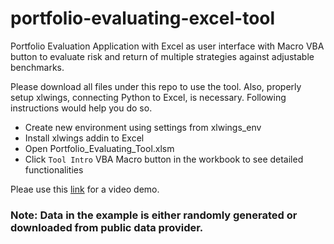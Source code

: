 # portfolio-evaluating-excel-tool

Portfolio Evaluation Application with Excel as user interface with Macro VBA button to evaluate risk and return of multiple strategies against adjustable benchmarks.

Please download all files under this repo to use the tool. Also, properly setup xlwings, connecting Python to Excel, is necessary. Following instructions would help you do so.

 - Create new environment using settings from xlwings_env
 - Install xlwings addin to Excel
 - Open Portfolio_Evaluating_Tool.xlsm
 - Click `Tool Intro` VBA Macro button in the workbook to see detailed functionalities
 
 Pleae use this [link](https://www.dropbox.com/s/p12a358q7lk6phw/Portfolio-Evaluating-Tool-Video-Demo.mp4?dl=0) for a video demo.
 
 ### Note: Data in the example is either randomly generated or downloaded from public data provider. 
